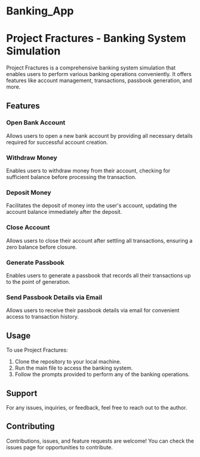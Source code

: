 # Banking_App
# Project Fractures - Banking System Simulation

Project Fractures is a comprehensive banking system simulation that enables users to perform various banking operations conveniently. It offers features like account management, transactions, passbook generation, and more.

## Features

### Open Bank Account
Allows users to open a new bank account by providing all necessary details required for successful account creation.

### Withdraw Money
Enables users to withdraw money from their account, checking for sufficient balance before processing the transaction.

### Deposit Money
Facilitates the deposit of money into the user's account, updating the account balance immediately after the deposit.

### Close Account
Allows users to close their account after settling all transactions, ensuring a zero balance before closure.

### Generate Passbook
Enables users to generate a passbook that records all their transactions up to the point of generation.

### Send Passbook Details via Email
Allows users to receive their passbook details via email for convenient access to transaction history.

## Usage

To use Project Fractures:

1. Clone the repository to your local machine.
2. Run the main file to access the banking system.
3. Follow the prompts provided to perform any of the banking operations.

## Support

For any issues, inquiries, or feedback, feel free to reach out to the author.

## Contributing

Contributions, issues, and feature requests are welcome! You can check the issues page for opportunities to contribute.


